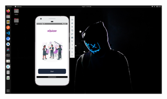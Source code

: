 <!-- This is a ract native  based poject which revolves around quiz, i.e. a quiz app -->

<!-- Do note that this project was built based on personal preference using free questions from opentb sotherefore

All rights are reserved.
 -->

<!--
feel free to clone, pull or contribute.
remeber to give a star.
 -->

 <!-- Author: Jayson
 Email: jaysontechandsolutions@gmail.com
  -->

![alt text](./images/Screenshot%20from%202023-08-31%2010-20-10.png)

